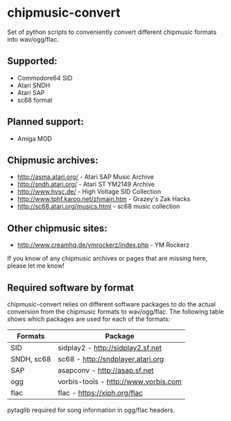 # chipmusic-convert

Set of python scripts to conveniently convert different chipmusic
formats into wav/ogg/flac.

## Supported:
* Commodore64 SID
* Atari SNDH
* Atari SAP
* sc68 format

## Planned support:
* Amiga MOD

## Chipmusic archives:
* http://asma.atari.org/ - Atari SAP Music Archive
* http://sndh.atari.org/ - Atari ST YM2149 Archive
* http://www.hvsc.de/ - High Voltage SID Collection
* http://www.tphf.karoo.net/zhmain.htm - Grazey's Zak Hacks
* http://sc68.atari.org/musics.html - sc68 music collection

## Other chipmusic sites:
* http://www.creamhq.de/ymrockerz/index.php - YM Rockerz

If you know of any chipmusic archives or pages that are missing here,
please let me know!

## Required software by format

chipmusic-convert relies on different software packages to do the
actual conversion from the chipmusic formats to wav/ogg/flac. The
following table shows which packages are used for each of the formats:

Formats       | Package
------------- | -------------
SID           | sidplay2 - http://sidplay2.sf.net
SNDH, sc68    | sc68 - http://sndplayer.atari.org
SAP           | asapconv - http://asap.sf.net
ogg           | vorbis-tools - http://www.vorbis.com
flac          | flac - https://xiph.org/flac

pytaglib required for song information in ogg/flac headers.